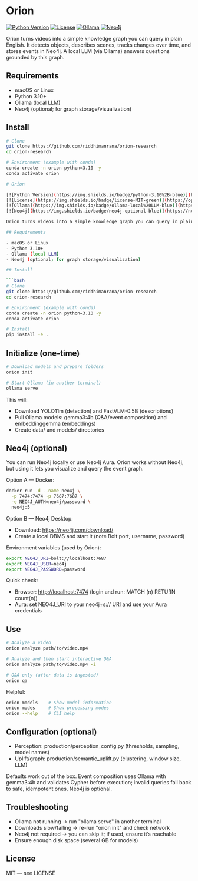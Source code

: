 # Orion

[![Python Version](https://img.shields.io/badge/python-3.10%2B-blue)](https://www.python.org/downloads/release/python-3100/)
[![License](https://img.shields.io/badge/license-MIT-green)](https://opensource.org/licenses/MIT)
[![Ollama](https://img.shields.io/badge/ollama-local%20LLM-blue)](https://ollama.com)
[![Neo4j](https://img.shields.io/badge/neo4j-optional-blue)](https://neo4j.com)

Orion turns videos into a simple knowledge graph you can query in plain English. It detects objects, describes scenes, tracks changes over time, and stores events in Neo4j. A local LLM (via Ollama) answers questions grounded by this graph.

## Requirements
 
- macOS or Linux
- Python 3.10+
- Ollama (local LLM)
- Neo4j (optional; for graph storage/visualization)

## Install

```bash
# Clone
git clone https://github.com/riddhimanrana/orion-research
cd orion-research

# Environment (example with conda)
conda create -n orion python=3.10 -y
conda activate orion

# Orion

[![Python Version](https://img.shields.io/badge/python-3.10%2B-blue)](https://www.python.org/downloads/release/python-3100/)
[![License](https://img.shields.io/badge/license-MIT-green)](https://opensource.org/licenses/MIT)
[![Ollama](https://img.shields.io/badge/ollama-local%20LLM-blue)](https://ollama.com)
[![Neo4j](https://img.shields.io/badge/neo4j-optional-blue)](https://neo4j.com)

Orion turns videos into a simple knowledge graph you can query in plain English. It detects objects, describes scenes, tracks changes over time, and stores events in Neo4j. A local LLM (via Ollama) answers questions grounded by this graph.

## Requirements

- macOS or Linux
- Python 3.10+
- Ollama (local LLM)
- Neo4j (optional; for graph storage/visualization)

## Install

```bash
# Clone
git clone https://github.com/riddhimanrana/orion-research
cd orion-research

# Environment (example with conda)
conda create -n orion python=3.10 -y
conda activate orion

# Install
pip install -e .
```

## Initialize (one-time)

```bash
# Download models and prepare folders
orion init

# Start Ollama (in another terminal)
ollama serve
```

This will:

- Download YOLO11m (detection) and FastVLM-0.5B (descriptions)
- Pull Ollama models: gemma3:4b (Q&A/event composition) and embeddinggemma (embeddings)
- Create data/ and models/ directories

## Neo4j (optional)

You can run Neo4j locally or use Neo4j Aura. Orion works without Neo4j, but using it lets you visualize and query the event graph.

Option A — Docker:

```bash
docker run -d --name neo4j \
  -p 7474:7474 -p 7687:7687 \
  -e NEO4J_AUTH=neo4j/password \
  neo4j:5
```

Option B — Neo4j Desktop:

- Download: <https://neo4j.com/download/>
- Create a local DBMS and start it (note Bolt port, username, password)

Environment variables (used by Orion):

```bash
export NEO4J_URI=bolt://localhost:7687
export NEO4J_USER=neo4j
export NEO4J_PASSWORD=password
```

Quick check:

- Browser: <http://localhost:7474> (login and run: MATCH (n) RETURN count(n))
- Aura: set NEO4J_URI to your neo4j+s:// URI and use your Aura credentials

## Use

```bash
# Analyze a video
orion analyze path/to/video.mp4

# Analyze and then start interactive Q&A
orion analyze path/to/video.mp4 -i

# Q&A only (after data is ingested)
orion qa
```

Helpful:

```bash
orion models    # Show model information
orion modes     # Show processing modes
orion --help    # CLI help
```

## Configuration (optional)

- Perception: production/perception_config.py (thresholds, sampling, model names)
- Uplift/graph: production/semantic_uplift.py (clustering, window size, LLM)

Defaults work out of the box. Event composition uses Ollama with gemma3:4b and validates Cypher before execution; invalid queries fall back to safe, idempotent ones. Neo4j is optional.

## Troubleshooting

- Ollama not running → run "ollama serve" in another terminal
- Downloads slow/failing → re-run "orion init" and check network
- Neo4j not required → you can skip it; if used, ensure it’s reachable
- Ensure enough disk space (several GB for models)

## License

MIT — see LICENSE
